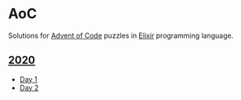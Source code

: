 # AoC

Solutions for [Advent of Code](https://adventofcode.com) puzzles in [Elixir](https://elixir-lang.org/) programming language.

## [2020](https://adventofcode.com/2020)

* [Day 1](https://github.com/Damirados/AoC/blob/master/lib/event1.ex)
* [Day 2](https://github.com/Damirados/AoC/blob/master/lib/event2.ex)

